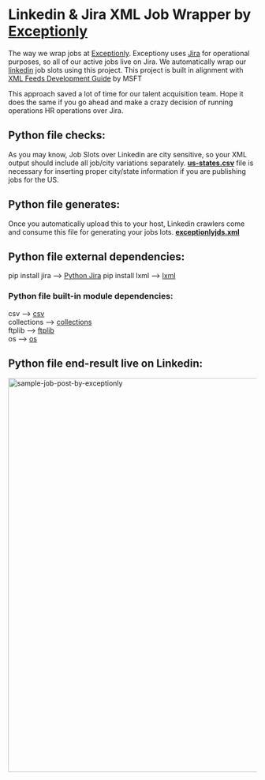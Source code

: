 # Linkedin & Jira XML Job Wrapper by <a href="https://exceptionly.com">Exceptionly</a>
The way we wrap jobs at <a href="https://exceptionly.com">Exceptionly</a>. Exceptiony uses <a href="https://www.atlassian.com/software/jira">Jira</a> for operational purposes, so all of our active jobs live on Jira. We automatically wrap our <a href="https://linkedin.com">linkedin</a> job slots using this project. This project is built in alignment with <a href="https://docs.microsoft.com/en-us/linkedin/talent/job-postings/xml-feeds-development-guide">XML Feeds Development Guide</a> by MSFT

This approach saved a lot of time for our talent acquisition team. Hope it does the same if you go ahead and make a crazy decision of running operations HR operations over Jira.

## Python file checks:
As you may know, Job Slots over Linkedin are city sensitive, so your XML output should include all job/city variations separately.
<a href="https://github.com/sinanata/linkedin-jira-xml-job-wrapper/blob/main/us-states.csv"><strong>us-states.csv</strong></a> file is necessary for inserting proper city/state information if you are publishing jobs for the US.

## Python file generates:
Once you automatically upload this to your host, Linkedin crawlers come and consume this file for generating your jobs lots.
<a href="https://github.com/sinanata/linkedin-jira-xml-job-wrapper/blob/main/exceptionlyjds.xml"><strong>exceptionlyjds.xml</strong></a>

## Python file external dependencies:
pip install jira  --> <a href="https://jira.readthedocs.io/">Python Jira</a>
pip install lxml  --> <a href="https://lxml.de/installation.html">lxml</a>

### Python file built-in module dependencies:
csv               --> <a href="https://docs.python.org/3/library/csv.html">csv</a><br/>
collections       --> <a href="https://docs.python.org/3/library/collections.html">collections</a><br/>
ftplib            --> <a href="https://docs.python.org/3/library/ftplib.html">ftplib</a><br/>
os                --> <a href="https://docs.python.org/3/library/os.html">os</a><br/>

## Python file end-result live on Linkedin:
<img width="798" alt="sample-job-post-by-exceptionly" src="https://user-images.githubusercontent.com/2798897/167887136-53b4095f-c038-4361-929f-62e72bdc5175.png">

